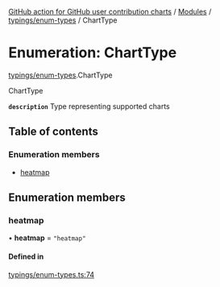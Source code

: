 [GitHub action for GitHub user contribution charts](../README.md) / [Modules](../modules.md) / [typings/enum-types](../modules/typings_enum_types.md) / ChartType

# Enumeration: ChartType

[typings/enum-types](../modules/typings_enum_types.md).ChartType

ChartType

**`description`** Type representing supported charts

## Table of contents

### Enumeration members

- [heatmap](typings_enum_types.ChartType.md#heatmap)

## Enumeration members

### heatmap

• **heatmap** = `"heatmap"`

#### Defined in

[typings/enum-types.ts:74](https://github.com/AlexRogalskiy/github-action-user-contribution/blob/8736815/typings/enum-types.ts#L74)
